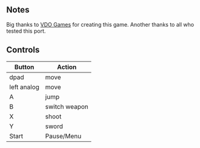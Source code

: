 ## Notes

Big thanks to [VDO Games](https://store.steampowered.com/app/476510/Callys_Trials/) for creating this game. Another thanks to all who tested this port.

## Controls

| Button | Action |
|--|--| 
|dpad|move|
|left analog|move|
|A|jump|
|B|switch weapon|
|X|shoot|
|Y|sword|
|Start|Pause/Menu|


